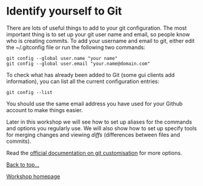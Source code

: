 <link href="index.css" rel="stylesheet" type="text/css">

# <a id="top">Identify yourself to Git</a>

There are lots of useful things to add to your git configuration.  The most important thing is to set up your git user name and email, so people know who is creating commits.  To add your username and email to git, either edit the ~/.gitconfig file or run the following two commands:

    git config --global user.name "your name"
    git config --global user.email "your.name@domain.com"

To check what has already been added to Git (some gui clients add information), you can list all the current configuration entries:

    git config --list

You should use the same email address you have used for your Github account to make things easier.

Later in this workshop we will see how to set up aliases for the commands and options you regularly use.  We will also show how to set up specify tools for merging changes and viewing *diffs* (differences between files and commits).

Read the [official documentation on git customisation](http://git-scm.com/book/en/Customizing-Git-Git-Configuration) for more options.


[Back to top...](#top)

[Workshop homepage](index.html)

